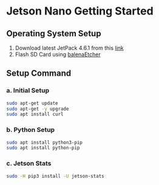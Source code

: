 # Jetson Nano Getting Started

## Operating System Setup

1. Download latest JetPack 4.6.1 from this [link](https://developer.nvidia.com/embedded/jetpack-sdk-461)
2. Flash SD Card using [balenaEtcher](https://etcher.balena.io/)

## Setup Command

### a. Initial Setup

```bash
sudo apt-get update
sudo apt-get -y upgrade
sudo apt install curl
```

### b. Python Setup

```bash
sudo apt install python3-pip
sudo apt install python-pip
```

### c. Jetson Stats

```bash
sudo -H pip3 install -U jetson-stats
```
